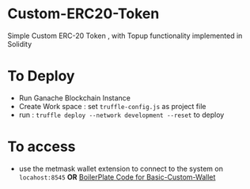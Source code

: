 # Custom-ERC20-Token
Simple Custom ERC-20 Token , with Topup functionality implemented in Solidity 

# To Deploy
- Run Ganache Blockchain Instance
- Create Work space : set `truffle-config.js` as project file
- run : `truffle deploy --network development --reset` to deploy


# To access
- use the metmask wallet extension to connect to the system on `locahost:8545`
**OR**
[BoilerPlate Code for Basic-Custom-Wallet](https://www.youtube.com/watch?v=dQw4w9WgXcQ)
